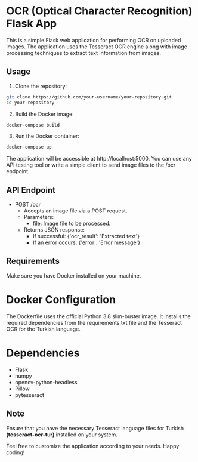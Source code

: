 
# OCR (Optical Character Recognition) Flask App

This is a simple Flask web application for performing OCR on uploaded images. The application uses the Tesseract OCR engine along with image processing techniques to extract text information from images.

## Usage
1. Clone the repository:

```bash
git clone https://github.com/your-username/your-repository.git
cd your-repository
```
2. Build the Docker image:

```bash
docker-compose build
```

3. Run the Docker container:

```bash
docker-compose up
```

The application will be accessible at http://localhost:5000. You can use any API testing tool or write a simple client to send image files to the /ocr endpoint.

## API Endpoint

- POST /ocr
  -  Accepts an image file via a POST request.
  - Parameters:
    - file: Image file to be processed.
  - Returns JSON response:
    - If successful: {'ocr_result': 'Extracted text'}
    - If an error occurs: {'error': 'Error message'}

## Requirements
Make sure you have Docker installed on your machine.

# Docker Configuration
The Dockerfile uses the official Python 3.8 slim-buster image. It installs the required dependencies from the requirements.txt file and the Tesseract OCR for the Turkish language.

# Dependencies
 - Flask
 - numpy
 - opencv-python-headless
 - Pillow
 - pytesseract

## Note
Ensure that you have the necessary Tesseract language files for Turkish **(tesseract-ocr-tur)** installed on your system.

Feel free to customize the application according to your needs. Happy coding!
